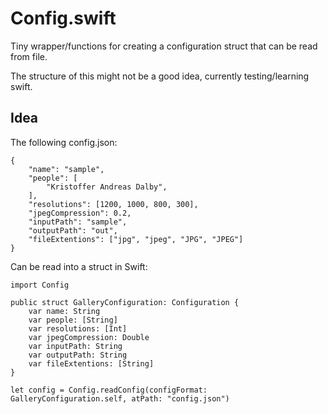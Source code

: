 # Config.swift

Tiny wrapper/functions for creating a configuration struct that can be read from file.

The structure of this might not be a good idea, currently testing/learning swift.


## Idea

The following config.json:

    {
        "name": "sample",
        "people": [
            "Kristoffer Andreas Dalby",
        ],
        "resolutions": [1200, 1000, 800, 300],
        "jpegCompression": 0.2,
        "inputPath": "sample",
        "outputPath": "out",
        "fileExtentions": ["jpg", "jpeg", "JPG", "JPEG"]
    }


Can be read into a struct in Swift:

    import Config

    public struct GalleryConfiguration: Configuration {
        var name: String
        var people: [String]
        var resolutions: [Int]
        var jpegCompression: Double
        var inputPath: String
        var outputPath: String
        var fileExtentions: [String]
    }

    let config = Config.readConfig(configFormat: GalleryConfiguration.self, atPath: "config.json")


